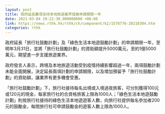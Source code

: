 ```yaml
---
layout: post
title: 政府延長數項支持本地旅遊業界措施申請期限一年
date: 2021-03-04 19:22:30.000000000 +08:00
link: https://news.rthk.hk/rthk/ch/component/k2/1578776-20210304.htm
categories: rthk
---
```


政府延長「旅行社鼓勵計劃」及「綠色生活本地遊鼓勵計劃」的申請期限一年，至明年3月31日，並將「旅行社鼓勵計劃」的資助額提升5000萬元，至約1億5000萬元，期望進一步支援旅遊業界。

政府發言人表示，跨境及本地旅遊活動受到疫情持續影響超過一年，兩項鼓勵計劃未能全面開展，決定延長兩項計劃的申請期限，以及增加預留予「旅行社鼓勵計劃」的資助額，讓業界有更多機會受惠。

「旅行社鼓勵計劃」下，旅行社接待每名出境或入境過夜旅客，可分別獲得100元或120元的現金，每家旅行社的合資格旅客上限為1000人；「綠色生活本地遊鼓勵計劃」則按旅行社接待的綠色生活本地遊遊客人數，向旅行社提供每名參加者200元的鼓勵金，每間旅行社可申請鼓勵金的遊客人數上限為1000人。
